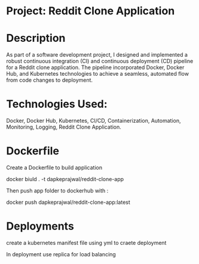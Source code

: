# Project: Reddit Clone Application

# Description 

As part of a software development project, I designed and implemented a robust continuous integration (CI) and continuous deployment (CD) pipeline for a Reddit clone application. The pipeline incorporated Docker, Docker Hub, and Kubernetes technologies to achieve a seamless, automated flow from code changes to deployment.

# Technologies Used: 

Docker, Docker Hub, Kubernetes, CI/CD, Containerization, Automation, Monitoring, Logging, Reddit Clone Application.

# Dockerfile 

Create a Dockerfile to build application 

docker biuld . -t dapkeprajwal/reddit-clone-app 

Then push app folder to dockerhub with :

docker push dapkeprajwal/reddit-clone-app:latest

# Deployments
 create a kubernetes manifest file using yml to craete deployment
 
 In deployment use replica for load balancing 

 
 








